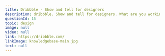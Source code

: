 ```yaml
---
title: Dribbble - Show and tell for designers
description: dribbble. Show and tell for designers. What are you working on? Dribbble is a community of designers sharing screenshots of their work, process, and projects.
questionId: 15
topic: design
image: null
video: null
link: https://dribbble.com/
linkImage: knowledgebase-main.jpg
text: null
---
```

